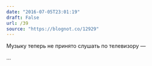 ```yaml
---
date: "2016-07-05T23:01:19"
draft: False
url: /39
source: "https://blognot.co/12929"
---
```


Музыку теперь не принято слушать по телевизору — 

...
